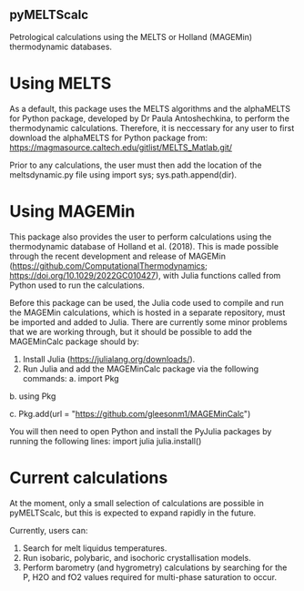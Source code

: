 ## pyMELTScalc

Petrological calculations using the MELTS or Holland (MAGEMin) thermodynamic databases.

# Using MELTS
As a default, this package uses the MELTS algorithms and the alphaMELTS for Python package, developed by Dr Paula Antoshechkina, to perform the thermodynamic calculations. Therefore, it is neccessary for any user to first download the alphaMELTS for Python package from:
https://magmasource.caltech.edu/gitlist/MELTS_Matlab.git/

Prior to any calculations, the user must then add the location of the meltsdynamic.py file using import sys; sys.path.append(dir).

# Using MAGEMin
This package also provides the user to perform calculations using the thermodynamic database of Holland et al. (2018). This is made possible through the recent development and release of MAGEMin (https://github.com/ComputationalThermodynamics; https://doi.org/10.1029/2022GC010427), with Julia functions called from Python used to run the calculations.

Before this package can be used, the Julia code used to compile and run the MAGEMin calculations, which is hosted in a separate repository, must be imported and added to Julia. There are currently some minor problems that we are working through, but it should be possible to add the MAGEMinCalc package should by:
1. Install Julia (https://julialang.org/downloads/).
2. Run Julia and add the MAGEMinCalc package via the following commands:
a. import Pkg

b. using Pkg

c. Pkg.add(url = "https://github.com/gleesonm1/MAGEMinCalc")

You will then need to open Python and install the PyJulia packages by running the following lines:
import julia
julia.install()

# Current calculations
At the moment, only a small selection of calculations are possible in pyMELTScalc, but this is expected to expand rapidly in the future.

Currently, users can:
1. Search for melt liquidus temperatures.
2. Run isobaric, polybaric, and isochoric crystallisation models.
3. Perform barometry (and hygrometry) calculations by searching for the P, H2O and fO2 values required for multi-phase saturation to occur.
